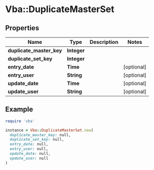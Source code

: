 # Vba::DuplicateMasterSet

## Properties

| Name | Type | Description | Notes |
| ---- | ---- | ----------- | ----- |
| **duplicate_master_key** | **Integer** |  |  |
| **duplicate_set_key** | **Integer** |  |  |
| **entry_date** | **Time** |  | [optional] |
| **entry_user** | **String** |  | [optional] |
| **update_date** | **Time** |  | [optional] |
| **update_user** | **String** |  | [optional] |

## Example

```ruby
require 'vba'

instance = Vba::DuplicateMasterSet.new(
  duplicate_master_key: null,
  duplicate_set_key: null,
  entry_date: null,
  entry_user: null,
  update_date: null,
  update_user: null
)
```

